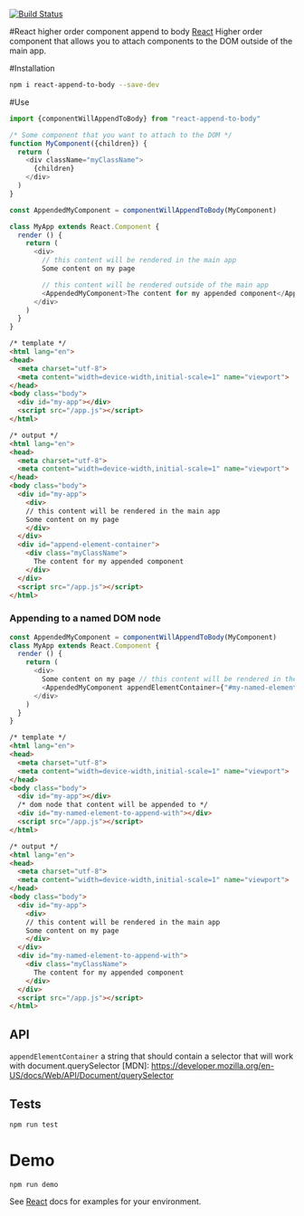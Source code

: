 [![Build Status](https://travis-ci.org/jpgorman/react-append-to-body.svg?branch=master)](https://travis-ci.org/jpgorman/react-append-to-body)

#React higher order component append to body
[React] Higher order component that allows you to attach components to the DOM outside of the main app.

[React]: https://facebook.github.io/react/

#Installation
```sh
npm i react-append-to-body --save-dev
```

#Use
```js
import {componentWillAppendToBody} from "react-append-to-body"

/* Some component that you want to attach to the DOM */
function MyComponent({children}) {
  return (
    <div className="myClassName">
      {children}
    </div>
  )
}

const AppendedMyComponent = componentWillAppendToBody(MyComponent)

class MyApp extends React.Component {
  render () {
    return (
      <div>
        // this content will be rendered in the main app
        Some content on my page

        // this content will be rendered outside of the main app
        <AppendedMyComponent>The content for my appended component</AppendedMyComponent>
      </div>
    )
  }
}

```

```html
/* template */
<html lang="en">
<head>
  <meta charset="utf-8">
  <meta content="width=device-width,initial-scale=1" name="viewport">
</head>
<body class="body">
  <div id="my-app"></div>
  <script src="/app.js"></script>
</html>
```

```html
/* output */
<html lang="en">
<head>
  <meta charset="utf-8">
  <meta content="width=device-width,initial-scale=1" name="viewport">
</head>
<body class="body">
  <div id="my-app">
    <div>
    // this content will be rendered in the main app
    Some content on my page
    </div>
  </div>
  <div id="append-element-container">
    <div class="myClassName">
      The content for my appended component
    </div>
  </div>
  <script src="/app.js"></script>
</html>
```

### Appending to a named DOM node
```js
const AppendedMyComponent = componentWillAppendToBody(MyComponent)
class MyApp extends React.Component {
  render () {
    return (
      <div>
        Some content on my page // this content will be rendered in the main app
        <AppendedMyComponent appendElementContainer={"#my-named-element-to-append-with"}>The content for my appended component</AppendedMyComponent> // this content will be rendered outside of the main app
      </div>
    )
  }
}
```

```html
/* template */
<html lang="en">
<head>
  <meta charset="utf-8">
  <meta content="width=device-width,initial-scale=1" name="viewport">
</head>
<body class="body">
  <div id="my-app"></div>
  /* dom node that content will be appended to */
  <div id="my-named-element-to-append-with"></div>
  <script src="/app.js"></script>
</html>
```

```html
/* output */
<html lang="en">
<head>
  <meta charset="utf-8">
  <meta content="width=device-width,initial-scale=1" name="viewport">
</head>
<body class="body">
  <div id="my-app">
    <div>
    // this content will be rendered in the main app
    Some content on my page
    </div>
  </div>
  <div id="my-named-element-to-append-with">
    <div class="myClassName">
      The content for my appended component
    </div>
  </div>
  <script src="/app.js"></script>
</html>
```

## API

`appendElementContainer` a string that should contain a selector that will work with document.querySelector [MDN]: https://developer.mozilla.org/en-US/docs/Web/API/Document/querySelector


## Tests
`npm run test`

# Demo
`npm run demo`

See [React] docs for examples for your environment.
